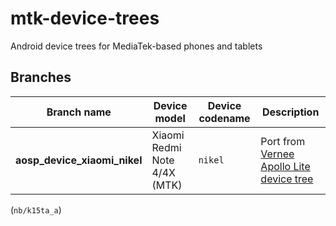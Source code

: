 # mtk-device-trees
Android device trees for MediaTek-based phones and tablets

## Branches
| Branch name                    | Device model                       | Device codename     | Description
|--------------------------------|------------------------------------|---------------------|----------------------------------------------------------------------------------------------------|
| **aosp_device_xiaomi_nikel**   | Xiaomi Redmi Note 4/4X (MTK)       | `nikel`             | Port from [Vernee Apollo Lite device tree](https://github.com/MT6797/device/tree/ALPS-MP-M0.MP9-V1.78.1_NB6797_6C_M/nb/k15ta_a)
(`nb/k15ta_a`)
